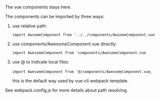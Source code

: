 The vue components stays here.


The components can be imported by three ways:

1. use relative path:

   `import AwsomeComponent from '../../components/AwsomeComponent.vue`

2. use components/AwesomeComponent.vue directly:

   `import AwesomeComponent from 'components/AwesomeComponent.vue`

3. use @ to indicate local files:

   `import AwesomeComponent from '@/components/AwesomeComponent.vue`,

   this is the default way used by vue-cli webpack template.


See webpack.config.js for more details about path resolving.
